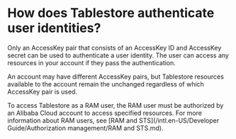 # How does Tablestore authenticate user identities?

Only an AccessKey pair that consists of an AccessKey ID and AccessKey secret can be used to authenticate a user identity. The user can access any resources in your account if they pass the authentication.

An account may have different AccessKey pairs, but Tablestore resources available to the account remain the unchanged regardless of which AccessKey pair is used.

To access Tablestore as a RAM user, the RAM user must be authorized by an Alibaba Cloud account to access specified resources. For more information about RAM users, see [RAM and STS](/intl.en-US/Developer Guide/Authorization management/RAM and STS.md).

